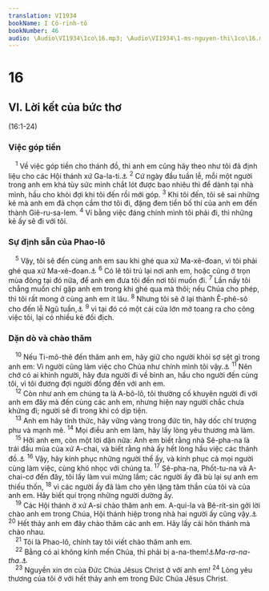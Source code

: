 ```yaml
---
translation: VI1934
bookName: I Cô-rinh-tô 
bookNumber: 46
audio: \Audio\VI1934\1co\16.mp3; \Audio\VI1934\1-ms-nguyen-thi\1co\16.mp3; \Audio\VI1934\2-ms-david-dong\1co\16.mp3
---
```


<div class="title"><h1>16</h1><h2>VI. Lời kết của bức thơ</h2><p>(16:1-24)</p><h3>Việc góp tiền</h3></div>
<span class="verse 1co_16_1"> <sup>1</sup> Về việc góp tiền cho thánh đồ, thì anh em cũng hãy theo như tôi đã định liệu cho các Hội thánh xứ Ga-la-ti.<a data-toggle="tooltip" data-placement="bottom" title="Ro 15:25-26">⚓</a></span>
<span class="verse 1co_16_2"><sup>2</sup> Cứ ngày đầu tuần lễ, mỗi một người trong anh em khá tùy sức mình chắt lót được bao nhiêu thì để dành tại nhà mình, hầu cho khỏi đợi khi tôi đến rồi mới góp. </span>
<span class="verse 1co_16_3"><sup>3</sup> Khi tôi đến, tôi sẽ sai những kẻ mà anh em đã chọn cầm thơ tôi đi, đặng đem tiền bố thí của anh em đến thành Giê-ru-sa-lem. </span>
<span class="verse 1co_16_4"><sup>4</sup> Ví bằng việc đáng chính mình tôi phải đi, thì những kẻ ấy sẽ đi với tôi. <br/></span>
<div class="title"><h3>Sự định sẵn của Phao-lô</h3></div>
<span class="verse 1co_16_5"> <sup>5</sup> Vậy, tôi sẽ đến cùng anh em sau khi ghé qua xứ Ma-xê-đoan, vì tôi phải ghé qua xứ Ma-xê-đoan.<a data-toggle="tooltip" data-placement="bottom" title="Cong 19:21">⚓</a></span>
<span class="verse 1co_16_6"><sup>6</sup> Có lẽ tôi trú lại nơi anh em, hoặc cũng ở trọn mùa đông tại đó nữa, để anh em đưa tôi đến nơi tôi muốn đi. </span>
<span class="verse 1co_16_7"><sup>7</sup> Lần nầy tôi chẳng muốn chỉ gặp anh em trong khi ghé qua mà thôi; nếu Chúa cho phép, thì tôi rất mong ở cùng anh em ít lâu. </span>
<span class="verse 1co_16_8"><sup>8</sup> Nhưng tôi sẽ ở lại thành Ê-phê-sô cho đến lễ Ngũ tuần,<a data-toggle="tooltip" data-placement="bottom" title="Le 23:15-21; Phu 16:9-11][gt=Cong 19:8-10">⚓</a></span>
<span class="verse 1co_16_9"><sup>9</sup> vì tại đó có một cái cửa lớn mở toang ra cho công việc tôi, lại có nhiều kẻ đối địch. <br/></span>
<div class="title"><h3>Dặn dò và chào thăm</h3></div>
<span class="verse 1co_16_10"> <sup>10</sup> Nếu Ti-mô-thê đến thăm anh em, hãy giữ cho người khỏi sợ sệt gì trong anh em: Vì người cũng làm việc cho Chúa như chính mình tôi vậy.<a data-toggle="tooltip" data-placement="bottom" title="1Co 4:17">⚓</a></span>
<span class="verse 1co_16_11"><sup>11</sup> Nên chớ có ai khinh người, hãy đưa người đi về bình an, hầu cho người đến cùng tôi, vì tôi đương đợi người đồng đến với anh em. <br/></span>
<span class="verse 1co_16_12"> <sup>12</sup> Còn như anh em chúng ta là A-bô-lô, tôi thường cố khuyên người đi với anh em đây mà đến cùng các anh em, nhưng hiện nay người chắc chưa khứng đi; người sẽ đi trong khi có dịp tiện. <br/></span>
<span class="verse 1co_16_13"> <sup>13</sup> Anh em hãy tỉnh thức, hãy vững vàng trong đức tin, hãy dốc chí trượng phu và mạnh mẽ. </span>
<span class="verse 1co_16_14"><sup>14</sup> Mọi điều anh em làm, hãy lấy lòng yêu thương mà làm. <br/></span>
<span class="verse 1co_16_15"> <sup>15</sup> Hỡi anh em, còn một lời dặn nữa: Anh em biết rằng nhà Sê-pha-na là trái đầu mùa của xứ A-chai, và biết rằng nhà ấy hết lòng hầu việc các thánh đồ.<a data-toggle="tooltip" data-placement="bottom" title="1Co 1:16">⚓</a></span>
<span class="verse 1co_16_16"><sup>16</sup> Vậy, hãy kính phục những người thể ấy, và kính phục cả mọi người cùng làm việc, cùng khó nhọc với chúng ta. </span>
<span class="verse 1co_16_17"><sup>17</sup> Sê-pha-na, Phốt-tu-na và A-chai-cơ đến đây, tôi lấy làm vui mừng lắm; các người ấy đã bù lại sự anh em thiếu thốn, </span>
<span class="verse 1co_16_18"><sup>18</sup> vì các người ấy đã làm cho yên lặng tâm thần của tôi và của anh em. Hãy biết quí trọng những người dường ấy. <br/></span>
<span class="verse 1co_16_19"> <sup>19</sup> Các Hội thánh ở xứ A-si chào thăm anh em. A-qui-la và Bê-rít-sin gởi lời chào anh em trong Chúa, Hội thánh hiệp trong nhà hai người ấy cũng vậy.<a data-toggle="tooltip" data-placement="bottom" title="Cong 18:2">⚓</a></span>
<span class="verse 1co_16_20"><sup>20</sup> Hết thảy anh em đây chào thăm các anh em. Hãy lấy cái hôn thánh mà chào nhau. <br/></span>
<span class="verse 1co_16_21"> <sup>21</sup> Tôi là Phao-lô, chính tay tôi viết chào thăm anh em. <br/></span>
<span class="verse 1co_16_22"> <sup>22</sup> Bằng có ai không kính mến Chúa, thì phải bị a-na-them!<a data-toggle="tooltip" data-placement="bottom" title="A-na-them là một lời rủa sả, có nghĩa là: dứt phép thông công">⚓</a><i>Ma-ra-na-tha.</i><a data-toggle="tooltip" data-placement="bottom" title="Ma-ra-na-tha là tiếng A-ra-mê-en, nghĩa là: Đức Chúa đến! hay là theo một nghĩa khác: Đức Chúa! hãy đến!">⚓</a><br/></span>
<span class="verse 1co_16_23"> <sup>23</sup> Nguyền xin ơn của Đức Chúa Jêsus Christ ở với anh em! </span>
<span class="verse 1co_16_24"><sup>24</sup> Lòng yêu thương của tôi ở với hết thảy anh em trong Đức Chúa Jêsus Christ. <br/></span>
